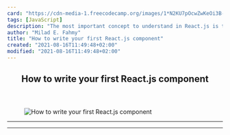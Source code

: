 ```yaml
---
card: "https://cdn-media-1.freecodecamp.org/images/1*N2KU7pOcwZwKeOi3B-YBLQ.png"
tags: [JavaScript]
description: "The most important concept to understand in React.js is the c"
author: "Milad E. Fahmy"
title: "How to write your first React.js component"
created: "2021-08-16T11:49:48+02:00"
modified: "2021-08-16T11:49:48+02:00"
---
```

<div class="site-wrapper">
<main id="site-main" class="site-main outer">
<div class="inner">
<article class="post-full post tag-javascript tag-react tag-web-development tag-software-development tag-technology ">
<header class="post-full-header">
<h1 class="post-full-title">How to write your first React.js component</h1>
</header>
<figure class="post-full-image">
<picture>
<source media="(max-width: 700px)" sizes="1px" srcset="data:image/gif;base64,R0lGODlhAQABAIAAAAAAAP///yH5BAEAAAAALAAAAAABAAEAAAIBRAA7 1w">
<source media="(min-width: 701px)" sizes="(max-width: 800px) 400px,
(max-width: 1170px) 700px,
1400px" srcset="https://cdn-media-1.freecodecamp.org/images/1*N2KU7pOcwZwKeOi3B-YBLQ.png 300w,
https://cdn-media-1.freecodecamp.org/images/1*N2KU7pOcwZwKeOi3B-YBLQ.png 600w,
https://cdn-media-1.freecodecamp.org/images/1*N2KU7pOcwZwKeOi3B-YBLQ.png 1000w,
https://cdn-media-1.freecodecamp.org/images/1*N2KU7pOcwZwKeOi3B-YBLQ.png 2000w">
<img onerror="this.style.display='none'" src="https://cdn-media-1.freecodecamp.org/images/1*N2KU7pOcwZwKeOi3B-YBLQ.png" alt="How to write your first React.js component">
</picture>
</figure>
<section class="post-full-content">
<div class="post-content">
</div>
<hr>
<hr>
</section>
</article>
</div>
</main>
</div>
<!-- Google Tag Manager (noscript) -->
<!-- End Google Tag Manager (noscript) -->
